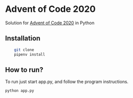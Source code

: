 # Advent of Code 2020

Solution for [Advent of Code 2020](https://adventofcode.com/2020/) in Python

## Installation

```bash
    git clone 
    pipenv install
```

## How to run?
To run just start app.py, and follow the program instructions.

```bash
python app.py
```
